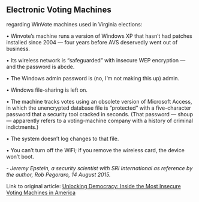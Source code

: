 Electronic Voting Machines
--------------------------



regarding WinVote machines used in Virginia elections:

• Winvote’s machine runs a version of Windows XP that hasn’t had patches installed since 2004 — four years before AVS deservedly went out of business.

• Its wireless network is “safeguarded” with insecure WEP encryption — and the password is abcde.

• The Windows admin password is (no, I’m not making this up) admin.

• Windows file-sharing is left on.

• The machine tracks votes using an obsolete version of Microsoft Access, in which the unencrypted database file is “protected” with a five-character password that a security tool cracked in seconds. (That password — shoup — apparently refers to a voting-machine company with a history of criminal indictments.)

• The system doesn’t log changes to that file.

• You can’t turn off the WiFi; if you remove the wireless card, the device won’t boot.

 *- Jeremy Epstein, a security scientist with SRI International as reference by the author, Rob Pegoraro, 14 August 2015.*
 
 Link to original article: [Unlocking Democracy: Inside the Most Insecure Voting Machines in America](https://www.yahoo.com/tech/unlocking-democracy-inside-the-most-insecure-126524148184.html)
